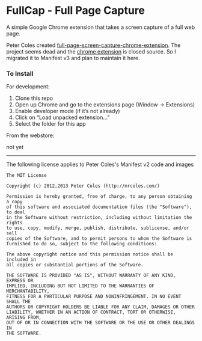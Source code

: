 FullCap - Full Page Capture
========================

A simple Google Chrome extension that takes a screen capture of a full web page.

Peter Coles created [full-page-screen-capture-chrome-extension](https://github.com/mrcoles/full-page-screen-capture-chrome-extension). The project seems dead and the [chrome extension](https://chromewebstore.google.com/detail/gofullpage-full-page-scre/fdpohaocaechififmbbbbbknoalclacl) is closed source. So I migrated it to Manifest v3 and plan to maintain it here.

### To Install

For development:

1. Clone this repo
2. Open up Chrome and go to the extensions page (Window → Extensions)
3. Enable developer mode (if it’s not already)
4. Click on “Load unpacked extension…”
5. Select the folder for this app

From the webstore:

not yet

---

The following license applies to Peter Coles's Manifest v2 code and images

```
The MIT License

Copyright (c) 2012,2013 Peter Coles (http://mrcoles.com/)

Permission is hereby granted, free of charge, to any person obtaining a copy
of this software and associated documentation files (the "Software"), to deal
in the Software without restriction, including without limitation the rights
to use, copy, modify, merge, publish, distribute, sublicense, and/or sell
copies of the Software, and to permit persons to whom the Software is
furnished to do so, subject to the following conditions:

The above copyright notice and this permission notice shall be included in
all copies or substantial portions of the Software.

THE SOFTWARE IS PROVIDED "AS IS", WITHOUT WARRANTY OF ANY KIND, EXPRESS OR
IMPLIED, INCLUDING BUT NOT LIMITED TO THE WARRANTIES OF MERCHANTABILITY,
FITNESS FOR A PARTICULAR PURPOSE AND NONINFRINGEMENT. IN NO EVENT SHALL THE
AUTHORS OR COPYRIGHT HOLDERS BE LIABLE FOR ANY CLAIM, DAMAGES OR OTHER
LIABILITY, WHETHER IN AN ACTION OF CONTRACT, TORT OR OTHERWISE, ARISING FROM,
OUT OF OR IN CONNECTION WITH THE SOFTWARE OR THE USE OR OTHER DEALINGS IN
THE SOFTWARE.
```